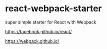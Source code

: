 # react-webpack-starter

super simple starter for React with Webpack

https://facebook.github.io/react/

https://webpack.github.io/

